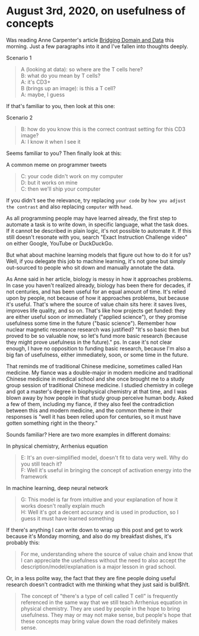 # August 3rd, 2020, on usefulness of concepts

Was reading Anne Carpenter's article [Bridging Domain and Data](https://www.cell.com/action/showPdf?pii=S2666-3899%2820%2930084-2) this morning. Just a few paragraphs into it and I've fallen into thoughts deeply.

Scenario 1
> A (looking at data): so where are the T cells here?  
  B: what do you mean by T cells?  
  A: it's CD3+  
  B (brings up an image): is this a T cell?  
  A: maybe, I guess  

If that's familiar to you, then look at this one:

Scenario 2
> B: how do you know this is the correct contrast setting for this CD3 image?  
  A: I know it when I see it  

Seems familiar to you? Then finally look at this:

A common meme on programmer tweets
> C: your code didn't work on my computer  
  D: but it works on mine  
  C: then we'll ship your computer  

If you didn't see the relevance, try replacing `your code` by `how you adjust the contrast` and also replacing `computer` with `head`.

As all programming people may have learned already, the first step to automate a task is to write down, in specific language, what the task does. If it cannot be described in plain logic, it's not possible to automate it. If this still doesn't resonate with you, search "Exact Instruction Challenge video" on either Google, YouTube or DuckDuckGo.

But what about machine learning models that figure out how to do it for us? Well, if you delegate this job to machine learning, it's not gone but simply out-sourced to people who sit down and manually annotate the data.

As Anne said in her article, biology is messy in how it approaches problems. In case you haven't realized already, biology has been there for decades, if not centuries, and has been useful for an equal amount of time. It's relied upon by people, not because of how it approaches problems, but because it's useful. That's where the source of value chain sits here: it saves lives, improves life quality, and so on. That's like how projects get funded: they are either useful soon or immediately ("applied science"), or they promise usefulness some time in the future ("basic science"). Remember how nuclear magnetic resonance research was justified? "It's so basic then but proved to be so valuable now, so let's fund more basic research (because they might prove usefulness in the future)." ps. In case it's not clear enough, I have no opposition to funding basic research, because I'm also a big fan of usefulness, either immediately, soon, or some time in the future.

That reminds me of traditional Chinese medicine, sometimes called Han medicine. My fiance was a double-major in modern medicine and traditional Chinese medicine in medical school and she once brought me to a study group session of traditional Chinese medicine. I studied chemistry in college and got a master's degree in biophysical chemistry at that time, and I was blown away by how people in that study group perceive human body. Asked a few of them, including my fiance, if they also feel the contradiction between this and modern medicine, and the common theme in their responses is "well it has been relied upon for centuries, so it must have gotten something right in the theory."

Sounds familiar? Here are two more examples in different domains:

In physical chemistry, Arrhenius equation
> E: It's an over-simplified model, doesn't fit to data very well. Why do you still teach it?  
  F: Well it's useful in bringing the concept of activation energy into the framework  

In machine learning, deep neural network
> G: This model is far from intuitive and your explanation of how it works doesn't really explain much  
  H: Well it's got a decent accuracy and is used in production, so I guess it must have learned something
  
If there's anything I can write down to wrap up this post and get to work because it's Monday morning, and also do my breakfast dishes, it's probably this:

> For me, understanding where the source of value chain and know that I can appreciate the usefulness without the need to also accept the description/model/explanation is a major lesson in grad school.  

Or, in a less polite way, the fact that they are fine people doing useful research doesn't contradict with me thinking what they just said is bull$h!t.

> The concept of "there's a type of cell called T cell" is frequently referenced in the same way that we still teach Arrhenius equation in physical chemistry. They are used by people in the hope to bring usefulness. They may or may not make sense, but people's hope that these concepts may bring value down the road definitely makes sense.
